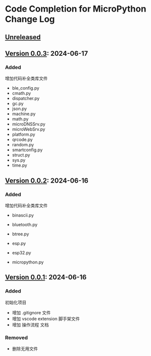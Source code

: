 # Code Completion for MicroPython Change Log

## [Unreleased]

## [Version 0.0.3]: 2024-06-17

### Added

增加代码补全类库文件

* ble_config.py
* cmath.py
* dispatcher.py
* gc.py
* json.py
* machine.py
* math.py
* microDNSSrv.py
* microWebSrv.py
* platform.py
* qrcode.py
* random.py
* smartconfig.py
* struct.py
* sys.py
* time.py

## [Version 0.0.2]: 2024-06-16

### Added

增加代码补全类库文件

* binascii.py
* bluetooth.py
* btree.py

* esp.py
* esp32.py

* micropython.py

## [Version 0.0.1]: 2024-06-16

### Added

初始化项目

* 增加 .gitignore 文件
* 增加 vscode extension 脚手架文件
* 增加 操作流程 文档

### Removed

* 删除无用文件

[unreleased]: https://gitee.com/walkline/code-completion-for-micropython/compare/v0.0.3...HEAD
[Version 0.0.3]: https://gitee.com/walkline/code-completion-for-micropython/compare/v0.0.2...v0.0.3
[Version 0.0.2]: https://gitee.com/walkline/code-completion-for-micropython/compare/v0.0.1...v0.0.2
[Version 0.0.1]: https://gitee.com/walkline/code-completion-for-micropython/releases/tag/v0.0.1